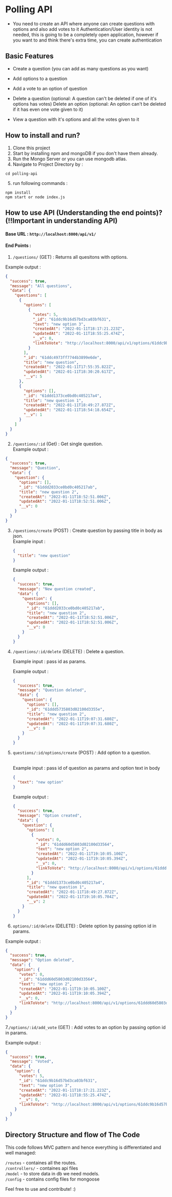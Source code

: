 # Polling API
- You need to create an API where anyone can create questions with options and also add votes to it Authentication/User identity is not needed, this is going to be a completely open application, however if you want to and think there's extra time, you can create authentication

## Basic Features
- Create a question (you can add as many questions as you want)

- Add options to a question

- Add a vote to an option of question

- Delete a question (optional: A question can't be deleted if one of it's options has votes) Delete an option (optional: An option can't be deleted if it has even one vote given to it)

- View a question with it's options and all the votes given to it

## How to install and run?

1. Clone this project
2. Start by installing npm and mongoDB if you don't have them already.
3. Run the Mongo Server or you can use mongodb atlas.
4. Navigate to Project Directory by :

```
cd polling-api
```

5. run following commands :

```
npm install
npm start or node index.js
```

## How to use API (Understanding the end points)? (!!Important in understanding API)

#### Base URL : `http://localhost:8000/api/v1/`

#### End Points :

1. `/questions/` (GET) : Returns all quesitons with options.<br>

Example output : <br>

```json
{
  "success": true,
  "message": "All questions",
  "data": {
    "questions": [
      {
        "options": [
          {
            "votes": 5,
            "_id": "61ddc9b16d57bd3ca03bf631",
            "text": "new option 3",
            "createdAt": "2022-01-11T18:17:21.223Z",
            "updatedAt": "2022-01-11T18:55:25.474Z",
            "__v": 0,
            "linkToVote": "http://localhost:8000/api/v1/options/61ddc9b16d57bd3ca03bf631/add_vote"
          }
        ],
        "_id": "61ddc4973ff7744b3899e6de",
        "title": "new question",
        "createdAt": "2022-01-11T17:55:35.822Z",
        "updatedAt": "2022-01-11T18:30:20.617Z",
        "__v": 5
      },
      {
        "options": [],
        "_id": "61ddd1373ce0bd0c405217a4",
        "title": "new question 1",
        "createdAt": "2022-01-11T18:49:27.872Z",
        "updatedAt": "2022-01-11T18:54:18.654Z",
        "__v": 1
      }
    ]
  }
}
```

2. `/questions/:id` (Get) : Get single question. <br>
   Example output : <br>

```json
{
  "success": true,
  "message": "Question",
  "data": {
    "question": {
      "options": [],
      "_id": "61ddd2033ce0bd0c405217ab",
      "title": "new question 2",
      "createdAt": "2022-01-11T18:52:51.006Z",
      "updatedAt": "2022-01-11T18:52:51.006Z",
      "__v": 0
    }
  }
}
```

3. `/questions/create` (POST) : Create question by passing title in body as json. <br>
   Example input : <br>

   ```json
   {
     "title": "new question"
   }
   ```

   Example output : <br>

   ```json
   {
     "success": true,
     "message": "New question created",
     "data": {
       "question": {
         "options": [],
         "_id": "61ddd2033ce0bd0c405217ab",
         "title": "new question 2",
         "createdAt": "2022-01-11T18:52:51.006Z",
         "updatedAt": "2022-01-11T18:52:51.006Z",
         "__v": 0
       }
     }
   }
   ```

4. `/questions/:id/delete` (DELETE) : Delete a question.

   Example input : pass id as params.<br>

   Example output : <br>

   ```json
   {
     "success": true,
     "message": "Question deleted",
     "data": {
       "question": {
         "options": [],
         "_id": "61ddd5735803d02100d3355e",
         "title": "new question 2",
         "createdAt": "2022-01-11T19:07:31.680Z",
         "updatedAt": "2022-01-11T19:07:31.680Z",
         "__v": 0
       }
     }
   }
   ```

5. `questions/:id/options/create` (POST) : Add option to a question.

   <br>Example input : pass id of question as params and option text in body<br>

   ```json
   {
     "text": "new option"
   }
   ```

   Example output : <br>

   ```json
   {
     "success": true,
     "message": "Option created",
     "data": {
       "question": {
         "options": [
           {
             "votes": 0,
             "_id": "61ddd60d5803d02100d33564",
             "text": "new option 2",
             "createdAt": "2022-01-11T19:10:05.100Z",
             "updatedAt": "2022-01-11T19:10:05.394Z",
             "__v": 0,
             "linkToVote": "http://localhost:8000/api/v1/options/61ddd60d5803d02100d33564/add_vote"
           }
         ],
         "_id": "61ddd1373ce0bd0c405217a4",
         "title": "new question 1",
         "createdAt": "2022-01-11T18:49:27.872Z",
         "updatedAt": "2022-01-11T19:10:05.704Z",
         "__v": 2
       }
     }
   }
   ```

6. `options/:id/delete` (DELETE) : Delete option by passing option id in params.

Example output : <br>

```json
{
  "success": true,
  "message": "Option deleted",
  "data": {
    "option": {
      "votes": 0,
      "_id": "61ddd60d5803d02100d33564",
      "text": "new option 2",
      "createdAt": "2022-01-11T19:10:05.100Z",
      "updatedAt": "2022-01-11T19:10:05.394Z",
      "__v": 0,
      "linkToVote": "http://localhost:8000/api/v1/options/61ddd60d5803d02100d33564/add_vote"
    }
  }
}
```

7.`/options/:id/add_vote` (GET) : Add votes to an option by passing option id in params.

Example output : <br>

```json
{
  "success": true,
  "message": "Voted",
  "data": {
    "option": {
      "votes": 5,
      "_id": "61ddc9b16d57bd3ca03bf631",
      "text": "new option 3",
      "createdAt": "2022-01-11T18:17:21.223Z",
      "updatedAt": "2022-01-11T18:55:25.474Z",
      "__v": 0,
      "linkToVote": "http://localhost:8000/api/v1/options/61ddc9b16d57bd3ca03bf631/add_vote"
    }
  }
}
```

## Directory Structure and flow of The Code

This code follows MVC pattern and hence everything is differentiated and well managed:

`/routes` - containes all the routes. <br>
`/controllers/` - containes api files <br>
`/model` - to store data in db we need models. <br>
`/config` - contains config files for mongoose <br>

Feel free to use and contribute! :)
